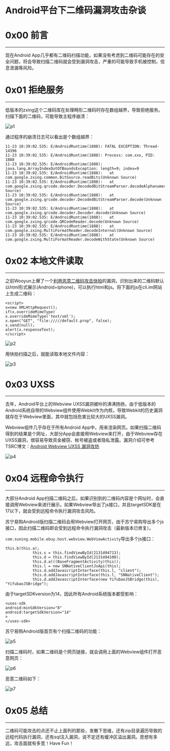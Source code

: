 # Android平台下二维码漏洞攻击杂谈

0x00 前言
=======

* * *

现在Android App几乎都有二维码扫描功能，如果没有考虑到二维码可能存在的安全问题，将会导致扫描二维码就会受到漏洞攻击，严重的可能导致手机被控制，信息泄漏等风险。

0x01 拒绝服务
=========

* * *

低版本的zxing这个二维码库在处理畸形二维码时存在数组越界，导致拒绝服务。扫描下面的二维码，可能导致主程序崩溃：

![p1](http://drops.javaweb.org/uploads/images/c9d4c2949e067f32323395daf0293e19892ea37d.jpg)

通过程序的崩溃日志可以看出是个数组越界：

```
11-23 10:39:02.535: E/AndroidRuntime(1888): FATAL EXCEPTION: Thread-14396 
11-23 10:39:02.535: E/AndroidRuntime(1888): Process: com.xxx, PID: 1888 
11-23 10:39:02.535: E/AndroidRuntime(1888): java.lang.ArrayIndexOutOfBoundsException: length=9; index=9 
11-23 10:39:02.535: E/AndroidRuntime(1888):   at com.google.zxing.common.BitSource.readBits(Unknown Source) 
11-23 10:39:02.535: E/AndroidRuntime(1888):   at com.google.zxing.qrcode.decoder.DecodedBitStreamParser.decodeAlphanumericSegment(Unknown Source) 
11-23 10:39:02.535: E/AndroidRuntime(1888):   at com.google.zxing.qrcode.decoder.DecodedBitStreamParser.decode(Unknown Source) 
11-23 10:39:02.535: E/AndroidRuntime(1888):   at com.google.zxing.qrcode.decoder.Decoder.decode(Unknown Source) 
11-23 10:39:02.535: E/AndroidRuntime(1888):   at com.google.zxing.qrcode.QRCodeReader.decode(Unknown Source) 
11-23 10:39:02.535: E/AndroidRuntime(1888):   at com.google.zxing.MultiFormatReader.decodeInternal(Unknown Source) 
11-23 10:39:02.535: E/AndroidRuntime(1888):   at com.google.zxing.MultiFormatReader.decodeWithState(Unknown Source) 

```

0x02 本地文件读取
===========

* * *

之前Wooyun上爆了一个[利用恶意二维码攻击快拍](http://www.wooyun.org/bugs/wooyun-2010-09145)的漏洞，识别出来的二维码默认以html形式展示(Android+Iphone)，可以执行html和js。将下面的js在cli.im网站上生成二维码：

```
<script>
x=new XMLHttpRequest(); 
if(x.overrideMimeType) 
x.overrideMimeType('text/xml'); 
x.open("GET", "file://///default.prop", false); 
x.send(null); 
alert(x.responseText); 
</script>

```

![p2](http://drops.javaweb.org/uploads/images/f5909f74c3f932b60dc59d150a0b5a19237c1c73.jpg)

用快拍扫描之后，就能读取本地文件内容：

![p3](http://drops.javaweb.org/uploads/images/72d505e9cd26fa0e54ccfee28f6f6a3416cc8c57.jpg)

0x03 UXSS
=========

* * *

去年，Android平台上的Webview UXSS漏洞被吵的沸沸扬扬，由于低版本的Android系统自带的Webview组件使用Webkit作为内核，导致Webkit的历史漏洞就存在于Webview里面，其中就包括危害比较大的UXSS漏洞。

Webview组件几乎存在于所有Android App中，用来渲染网页。如果扫描二维码得到的结果是个网址，大部分App会直接用Webview来打开，由于Webview存在UXSS漏洞，很容易导致资金被窃、帐号被盗或者隐私泄露。漏洞介绍可参考TSRC博文：[Android Webview UXSS 漏洞攻防](http://security.tencent.com/index.php/blog/msg/70)

![p4](http://drops.javaweb.org/uploads/images/d8a381411911607de56b833ae638910892cd8e49.jpg)

0x04 远程命令执行
===========

* * *

大部分Android App扫描二维码之后，如果识别到的二维码内容是个网址时，会直接调用Webview来进行展示。如果Webview导出了js接口，并且targetSDK是在17以下，就会受到远程命令执行漏洞攻击风险。

苏宁易购Android版扫描二维码会用Webview打开网页，由于苏宁易购导出多个js接口，因此扫描二维码即会受到远程命令执行漏洞攻击（最新版本已修复）。

`com.suning.mobile.ebuy.host.webview.WebViewActivity`导出多个js接口：

```
this.b(this.a);
            this.s = this.findViewById(2131494713);
            this.d = this.findViewById(2131494100);
            this.d.a(((BaseFragmentActivity)this));
            this.l = new SNNativeClientJsApi(this);
            this.d.addJavascriptInterface(this.l, "client");
            this.d.addJavascriptInterface(this.l, "SNNativeClient");
            this.d.addJavascriptInterface(new YifubaoJSBridge(this), "YifubaoJSBridge");

```

由于targetSDKversion为14，因此所有Android系统版本都受影响：

```
<uses-sdk
android:minSdkVersion="8"
android:targetSdkVersion="14"
>
</uses-sdk>

```

苏宁易购Android版首页有个扫描二维码的功能：

![p5](http://drops.javaweb.org/uploads/images/c9ed9cd432f92bb6d5f00f8fbded397fd2993a9d.jpg)

扫描二维码时，如果二维码是个网页链接，就会调用上面的Webview组件打开恶意网页：

![p6](http://drops.javaweb.org/uploads/images/63a8a59655bc2f9dc7415b9fffc86fd8869a1610.jpg)

恶意二维码如下：

![p7](http://drops.javaweb.org/uploads/images/77905edcc6e23e79f5725248d144bab0c99abcbf.jpg)

0x05 总结
=======

* * *

二维码可能攻击的点还不止上面列的那些，发散下思维，还有zip目录遍历导致的远程代码执行漏洞，还有sql注入漏洞，说不定还有缓冲区溢出漏洞。思想有多远，攻击面就有多宽！Have Fun！